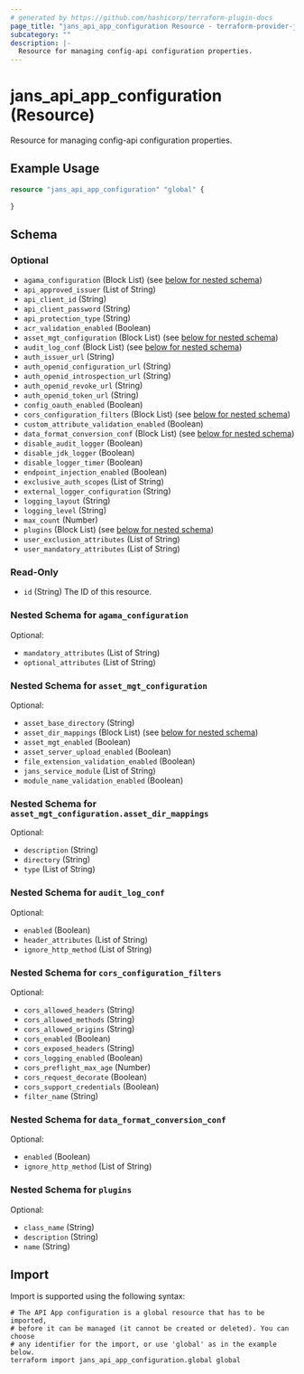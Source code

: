 ```yaml
---
# generated by https://github.com/hashicorp/terraform-plugin-docs
page_title: "jans_api_app_configuration Resource - terraform-provider-jans"
subcategory: ""
description: |-
  Resource for managing config-api configuration properties.
---
```


# jans_api_app_configuration (Resource)

Resource for managing config-api configuration properties.

## Example Usage

```terraform
resource "jans_api_app_configuration" "global" {
  
}
```

<!-- schema generated by tfplugindocs -->
## Schema

### Optional

- `agama_configuration` (Block List) (see [below for nested schema](#nestedblock--agama_configuration))
- `api_approved_issuer` (List of String)
- `api_client_id` (String)
- `api_client_password` (String)
- `api_protection_type` (String)
- `acr_validation_enabled` (Boolean)
- `asset_mgt_configuration` (Block List) (see [below for nested schema](#nestedblock--asset_mgt_configuration))
- `audit_log_conf` (Block List) (see [below for nested schema](#nestedblock--audit_log_conf))
- `auth_issuer_url` (String)
- `auth_openid_configuration_url` (String)
- `auth_openid_introspection_url` (String)
- `auth_openid_revoke_url` (String)
- `auth_openid_token_url` (String)
- `config_oauth_enabled` (Boolean)
- `cors_configuration_filters` (Block List) (see [below for nested schema](#nestedblock--cors_configuration_filters))
- `custom_attribute_validation_enabled` (Boolean)
- `data_format_conversion_conf` (Block List) (see [below for nested schema](#nestedblock--data_format_conversion_conf))
- `disable_audit_logger` (Boolean)
- `disable_jdk_logger` (Boolean)
- `disable_logger_timer` (Boolean)
- `endpoint_injection_enabled` (Boolean)
- `exclusive_auth_scopes` (List of String)
- `external_logger_configuration` (String)
- `logging_layout` (String)
- `logging_level` (String)
- `max_count` (Number)
- `plugins` (Block List) (see [below for nested schema](#nestedblock--plugins))
- `user_exclusion_attributes` (List of String)
- `user_mandatory_attributes` (List of String)

### Read-Only

- `id` (String) The ID of this resource.

<a id="nestedblock--agama_configuration"></a>
### Nested Schema for `agama_configuration`

Optional:

- `mandatory_attributes` (List of String)
- `optional_attributes` (List of String)


<a id="nestedblock--asset_mgt_configuration"></a>
### Nested Schema for `asset_mgt_configuration`

Optional:

- `asset_base_directory` (String)
- `asset_dir_mappings` (Block List) (see [below for nested schema](#nestedblock--asset_mgt_configuration--asset_dir_mappings))
- `asset_mgt_enabled` (Boolean)
- `asset_server_upload_enabled` (Boolean)
- `file_extension_validation_enabled` (Boolean)
- `jans_service_module` (List of String)
- `module_name_validation_enabled` (Boolean)

<a id="nestedblock--asset_mgt_configuration--asset_dir_mappings"></a>
### Nested Schema for `asset_mgt_configuration.asset_dir_mappings`

Optional:

- `description` (String)
- `directory` (String)
- `type` (List of String)



<a id="nestedblock--audit_log_conf"></a>
### Nested Schema for `audit_log_conf`

Optional:

- `enabled` (Boolean)
- `header_attributes` (List of String)
- `ignore_http_method` (List of String)


<a id="nestedblock--cors_configuration_filters"></a>
### Nested Schema for `cors_configuration_filters`

Optional:

- `cors_allowed_headers` (String)
- `cors_allowed_methods` (String)
- `cors_allowed_origins` (String)
- `cors_enabled` (Boolean)
- `cors_exposed_headers` (String)
- `cors_logging_enabled` (Boolean)
- `cors_preflight_max_age` (Number)
- `cors_request_decorate` (Boolean)
- `cors_support_credentials` (Boolean)
- `filter_name` (String)


<a id="nestedblock--data_format_conversion_conf"></a>
### Nested Schema for `data_format_conversion_conf`

Optional:

- `enabled` (Boolean)
- `ignore_http_method` (List of String)


<a id="nestedblock--plugins"></a>
### Nested Schema for `plugins`

Optional:

- `class_name` (String)
- `description` (String)
- `name` (String)

## Import

Import is supported using the following syntax:

```shell
# The API App configuration is a global resource that has to be imported, 
# before it can be managed (it cannot be created or deleted). You can choose 
# any identifier for the import, or use 'global' as in the example below.
terraform import jans_api_app_configuration.global global
```
